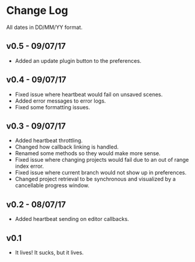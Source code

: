 # Change Log

All dates in DD/MM/YY format.

## v0.5 - 09/07/17

- Added an update plugin button to the preferences.

## v0.4 - 09/07/17

- Fixed issue where heartbeat would fail on unsaved scenes.
- Added error messages to error logs.
- Fixed some formatting issues.

## v0.3 - 09/07/17

- Added heartbeat throttling.
- Changed how callback linking is handled.
- Renamed some methods so they would make more sense.
- Fixed issue where changing projects would fail due to an out of range index error.
- Fixed issue where current branch would not show up in preferences.
- Changed project retrieval to be synchronous and visualized by a cancellable progress window.

## v0.2 - 08/07/17

- Added heartbeat sending on editor callbacks.

## v0.1

- It lives! It sucks, but it lives.